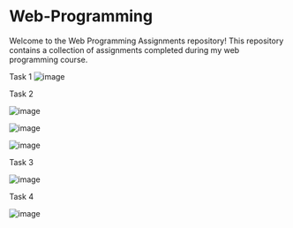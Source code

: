 # Web-Programming
Welcome to the Web Programming Assignments repository! This repository contains a collection of assignments completed during my web programming course.

Task 1
![image](https://github.com/abdullah7701/Web-Programming/assets/81309380/58d335da-1d1a-40d5-b051-27434dc0c75a)

Task 2

![image](https://github.com/abdullah7701/Web-Programming/assets/81309380/0eb1f34f-db26-4a93-8d07-8d4304401229)

![image](https://github.com/abdullah7701/Web-Programming/assets/81309380/939256a2-7572-465c-82b6-714c6693c4fe)

![image](https://github.com/abdullah7701/Web-Programming/assets/81309380/09400e2f-d0d7-4348-9bb7-8df09efb9ca5)


Task 3

![image](https://github.com/abdullah7701/Web-Programming/assets/81309380/8ab29744-5ffc-432e-a86a-681b0dbff9af)

Task 4

![image](https://github.com/abdullah7701/Web-Programming/assets/81309380/b66d8cb8-f03f-4bc2-b0d0-beb15648a0d5)

